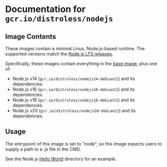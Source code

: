 # Documentation for `gcr.io/distroless/nodejs`

## Image Contents

These images contain a minimal Linux, Node.js-based runtime. The supported versions match the [Node.js LTS releases](https://nodejs.org/en/about/releases/).

Specifically, these images contain everything in the [base image](../base/README.md), plus one of:

- Node.js v14 (`gcr.io/distroless/nodejs14-debian11`) and its dependencies.
- Node.js v16 (`gcr.io/distroless/nodejs16-debian11`) and its dependencies.
- Node.js v18 (`gcr.io/distroless/nodejs18-debian11`) and its dependencies.
- Node.js v20 (`gcr.io/distroless/nodejs20-debian11`) and its dependencies.

## Usage

The entrypoint of this image is set to "node", so this image expects users to supply a path to a .js file in the CMD.

See the Node.js [Hello World](../examples/nodejs/) directory for an example.
